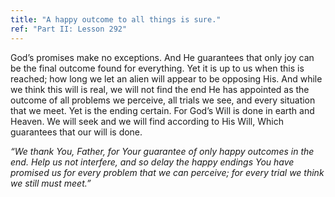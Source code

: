 ```yaml
---
title: "A happy outcome to all things is sure."
ref: "Part II: Lesson 292"
---
```


God’s promises make no exceptions. And He guarantees that only joy can
be the final outcome found for everything. Yet it is up to us when this
is reached; how long we let an alien will appear to be opposing His. And
while we think this will is real, we will not find the end He has
appointed as the outcome of all problems we perceive, all trials we see,
and every situation that we meet. Yet is the ending certain. For God’s
Will is done in earth and Heaven. We will seek and we will find
according to His Will, Which guarantees that our will is done.

*“We thank You, Father, for Your guarantee of only happy outcomes in the
end. Help us not interfere, and so delay the happy endings You have
promised us for every problem that we can perceive; for every trial we
think we still must meet.”*

